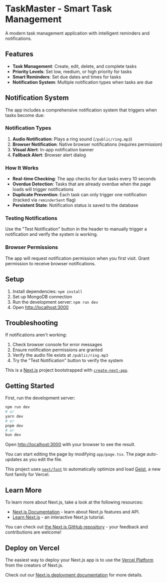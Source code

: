 # TaskMaster - Smart Task Management

A modern task management application with intelligent reminders and notifications.

## Features

- **Task Management**: Create, edit, delete, and complete tasks
- **Priority Levels**: Set low, medium, or high priority for tasks
- **Smart Reminders**: Set due dates and times for tasks
- **Notification System**: Multiple notification types when tasks are due

## Notification System

The app includes a comprehensive notification system that triggers when tasks become due:

### Notification Types

1. **Audio Notification**: Plays a ring sound (`/public/ring.mp3`)
2. **Browser Notification**: Native browser notifications (requires permission)
3. **Visual Alert**: In-app notification banner
4. **Fallback Alert**: Browser alert dialog

### How It Works

- **Real-time Checking**: The app checks for due tasks every 10 seconds
- **Overdue Detection**: Tasks that are already overdue when the page loads will trigger notifications
- **Duplicate Prevention**: Each task can only trigger one notification (tracked via `reminderSent` flag)
- **Persistent State**: Notification status is saved to the database

### Testing Notifications

Use the "Test Notification" button in the header to manually trigger a notification and verify the system is working.

### Browser Permissions

The app will request notification permission when you first visit. Grant permission to receive browser notifications.

## Setup

1. Install dependencies: `npm install`
2. Set up MongoDB connection
3. Run the development server: `npm run dev`
4. Open [http://localhost:3000](http://localhost:3000)

## Troubleshooting

If notifications aren't working:

1. Check browser console for error messages
2. Ensure notification permissions are granted
3. Verify the audio file exists at `/public/ring.mp3`
4. Try the "Test Notification" button to verify the system

This is a [Next.js](https://nextjs.org) project bootstrapped with [`create-next-app`](https://nextjs.org/docs/app/api-reference/cli/create-next-app).

## Getting Started

First, run the development server:

```bash
npm run dev
# or
yarn dev
# or
pnpm dev
# or
bun dev
```

Open [http://localhost:3000](http://localhost:3000) with your browser to see the result.

You can start editing the page by modifying `app/page.tsx`. The page auto-updates as you edit the file.

This project uses [`next/font`](https://nextjs.org/docs/app/building-your-application/optimizing/fonts) to automatically optimize and load [Geist](https://vercel.com/font), a new font family for Vercel.

## Learn More

To learn more about Next.js, take a look at the following resources:

- [Next.js Documentation](https://nextjs.org/docs) - learn about Next.js features and API.
- [Learn Next.js](https://nextjs.org/learn) - an interactive Next.js tutorial.

You can check out [the Next.js GitHub repository](https://github.com/vercel/next.js) - your feedback and contributions are welcome!

## Deploy on Vercel

The easiest way to deploy your Next.js app is to use the [Vercel Platform](https://vercel.com/new?utm_medium=default-template&filter=next.js&utm_source=create-next-app&utm_campaign=create-next-app-readme) from the creators of Next.js.

Check out our [Next.js deployment documentation](https://nextjs.org/docs/app/building-your-application/deploying) for more details.

